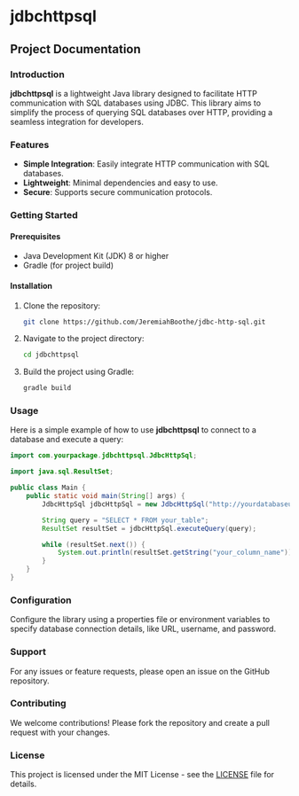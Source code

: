 # jdbchttpsql

## Project Documentation

### Introduction

**jdbchttpsql** is a lightweight Java library designed to facilitate HTTP communication with SQL databases using JDBC.
This library aims to simplify the process of querying SQL databases over HTTP, providing a seamless integration for
developers.

### Features

- **Simple Integration**: Easily integrate HTTP communication with SQL databases.
- **Lightweight**: Minimal dependencies and easy to use.
- **Secure**: Supports secure communication protocols.

### Getting Started

#### Prerequisites

- Java Development Kit (JDK) 8 or higher
- Gradle (for project build)

#### Installation

1. Clone the repository:

    ```sh
    git clone https://github.com/JeremiahBoothe/jdbc-http-sql.git
    ```

2. Navigate to the project directory:

    ```sh
    cd jdbchttpsql
    ```

3. Build the project using Gradle:

    ```sh
    gradle build
    ```

### Usage

Here is a simple example of how to use **jdbchttpsql** to connect to a database and execute a query:

```java
import com.yourpackage.jdbchttpsql.JdbcHttpSql;

import java.sql.ResultSet;

public class Main {
    public static void main(String[] args) {
        JdbcHttpSql jdbcHttpSql = new JdbcHttpSql("http://yourdatabaseurl");

        String query = "SELECT * FROM your_table";
        ResultSet resultSet = jdbcHttpSql.executeQuery(query);

        while (resultSet.next()) {
            System.out.println(resultSet.getString("your_column_name"));
        }
    }
}
```

### Configuration

Configure the library using a properties file or environment variables to specify database connection details, like URL,
username, and password.

### Support

For any issues or feature requests, please open an issue on the GitHub repository.

### Contributing

We welcome contributions! Please fork the repository and create a pull request with your changes.

### License

This project is licensed under the MIT License - see the [LICENSE](license.md) file for details.

